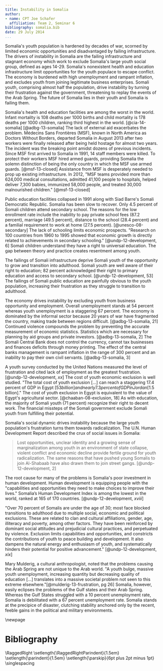 ```yaml
---
title: Instability in Somalia
author:
- name: CPT Joe Schafer
  affiliation: Team 2, Seminar 6
bibliography: somalia.bib
date: 29 July 2014
...
```


<!--
TODO:
  * scale parens around small caps
  * kerning of small caps after quotes
-->

Somalia's youth population is hardened by decades of war, scorned by
limited economic opportunities and disadvantaged by failing
infrastructure.  The drivers of instability in Somalia are the failing
infrastructure and stagnant economy which work to exclude Somalia's
large youth social group, defined as ages 14-29.  Somalia's
nonexistent health and education infrastructure limit opportunities for
the youth populace to escape conflict.  The economy is burdened with
high unemployment and rampant inflation, and excludes youth from
joining legitimate business enterprises.  Somali youth, comprising
almost half the population, drive instability by turning their
frustration against the government, threatening to replay the events
of the Arab Spring.  The future of Somalia lies in their youth and
Somalia is failing them.


<!-- Infrastructure -->

Somalia's health and education facilities are among the worst in the
world.  Infant mortality is 108 deaths per 1000 births and child
mortality is 178 deaths per 1000 children, ranking third highest in
the world. [@cia-14-somalia] [@adbg-13-somalia] The lack of external
aid exacerbates the problem.  Médecins Sans Frontières (MSF), known in
North America as Doctors Without Borders, departed Somalia in August
2013 after two workers were finally released after being held hostage
for almost two years.  The incident was the breaking point amidst
dozens of previous incidents.  Since MSF first arrived to Somalia in
1991, 14 staff members were killed.  To protect their workers MSF
hired armed guards, providing Somalia the solemn distinction of being
the only country in which the MSF use armed guards. [@msf-13-closed]
Assistance from MSF is desperately needed to prop up existing
infrastructure. In 2012, "MSF teams provided more than 624,000 medical
consultations, admitted 41,100 people to hospitals, helped deliver
7,300 babies, immunized 58,000 people, and treated 30,000 malnourished
children."  [@msf-13-closed]

<!-- So what about MSF -->

Public education facilities collapsed in 1991 along with Siad Barre's
Somali Democratic Republic.  Somalia has been slow to recover.  Only
4.5 percent of Somali children attend secondary school.  The reasons
for the low enrollment rate include the inability to pay private school
fees (87.2 percent), marriage (49.5 percent), distance to the school
(28.4 percent) and a familial requirement to work at home (27.5
percent). [@unesco-08-secondary] The lack of schooling limits economic
prospects.  "Research on 100 countries from 1960 to 1995 showed that
economic growth is directly related to achievements in secondary
schooling." [@undp-12-development, 6] Somali children understand
they have a right to universal education.  The gap between theory and
practice creates resentment among youth.

The failings of Somali infrastructure deprive Somali youth of the
opportunity to grow and transition into adulthood.  Somali youth are
well aware of their right to education; 82 percent acknowledged their
right to primary education and access to secondary
school. [@undp-12-development, 53] The failings of Somali public
education are painfully obvious to the youth population, increasing
their frustration as they struggle to transition to adulthood.

<!-- Economic -->

The economy drives instability by excluding youth from business
opportunity and employment.  Overall unemployment stands at 54 percent
whereas youth unemployment is a staggering 67 percent.  The economy is
dominated by the informal sector because 20 years of war have
fragmented the country, making trade between regions difficult.
[@adbg-13-somalia, 21] Continued violence compounds the problem by
preventing the accurate measurement of economic statistics.
Statistics which are necessary for planning by aid groups and private
investors. [@adbg-13-somalia, 2] The Somali Central Bank does not
control the currency, cannot tax businesses and finances deficits
through money printing.  The effect of the central banks management is
rampant inflation in the range of 300 percent and an inability to pay
their own civil servants.  [@adbg-13-somalia, 3]

A youth survey conducted by the United Nations measured the level of
frustration and cited lack of employment as the greatest
frustration. [@undp-12-development, *xx*] The cost of youth economic
exclusion is well studied.  "The total cost of youth exclusion [...]
can reach a staggering 17.4 percent of GDP in Egypt [$53 billion] and
nearly 7.3 percent of GDP in Jordan [$1.5 billion]."  The cost of
youth exclusion in Egypt is equivalent to the value of Egypt's
agricultural sector. [@chaaban-08-exclusion, 18] As with education, the
majority of Somali youth (71 percent) recognize their right to decent
work.  The financial missteps of the Somali government exclude Somali
youth from fulfilling their potential.

<!-- Social -->

Somalia's social dynamic drives instability because the large youth
population's frustration turns them towards radicalization.  The U.N.
Human Development Report described the crux of social issues in
Somalia:

> Lost opportunities, unclear identity and a growing sense of
> marginalization among youth in an environment of state collapse,
> violent conflict and economic decline provide fertile ground for
> youth radicalization.  The same reasons that have pushed young
> Somalis to join Al-Shabaab have also drawn them to join street
> gangs. [@undp-12-development, 2]

The root cause for many of the problems is Somalia's poor investment
in human development.  Human development is equipping people with the
"capabilities and opportunities they need to make choices to improve
their lives."  Somalia’s Human Development Index is among the lowest
in the world, ranked at 165 of 170
countries. [@undp-12-development, *xviii*]

"Over 70 percent of Somalis are under the age of 30; most face blocked
transitions to adulthood due to multiple social, economic and
political exclusions. These are related to clan and cultural
affiliations, gender, age, illiteracy and poverty, among other
factors. They have been reinforced by dominant social attitudes and
prejudicial cultural practices, and perpetuated by violence. Exclusion
limits capabilities and opportunities, and constricts the
contributions of youth to peace building and development. It also
dampens the natural energy and enthusiasm of youth, and systematically
hinders their potential for positive advancement."
[@undp-12-development, *xix*]


<!-- Conclusion -->

Mary Mulderig, a cultural anthropologist, noted that the problems
causing the Arab Spring are not unique to the Arab world.  "A youth
bulge, massive youth unemployment, increasing quantity but decreasing
quality of education [...]  translates into a massive societal problem
not seen to this extreme elsewhere."[@mulderig-13-frustration, pg 26]
Somalia, however, easily eclipses the problems of the Gulf states and
their Arab Spring.  Whereas the Gulf States struggled with a 10
percent unemployment rate, Somalia is debilitated with a 67 percent
unemployment rate.  Somalia stands at the precipice of disaster,
clutching stability anchored only by the recent, feeble gains in the
political and military environments.

\newpage

Bibliography
============

<!-- pandoc-citeproc processes citations and inserts the completed -->
<!-- text into the .tex file.  So, when using pandoc-citeproce, -->
<!-- citations are included as part of the body. To prevent -->
<!-- double-spacing our Bibliography, we need the raw latex command -->
<!-- here.  Pandoc preserves raw latex commands.  Github issue filed: -->
<!-- https://github.com/jgm/pandoc/issues/1376 -->

\RaggedRight
\setlength{\RaggedRightParindent}{1.5em}
\setlength{\parindent}{1.5em}
\setlength{\parskip}{6pt plus 2pt minus 1pt}
\singlespacing

<!--
   \bibliography{dummy, somalia.bib}
   Local Variables:
   reftex-default-bibliography: ("somalia.bib")
   zotero-collection: #("1" 0 1 (name "Somalia"))
   reftex-cite-format: ((?\C-m . "[@%l]"))
   End:
-->
